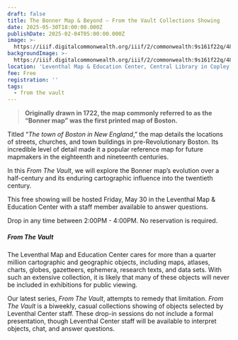```yaml
---
draft: false
title: The Bonner Map & Beyond — From the Vault Collections Showing
date: 2025-05-30T18:00:00.000Z
publishDate: 2025-02-04T05:00:00.000Z
image: >-
  https://iiif.digitalcommonwealth.org/iiif/2/commonwealth:9s161f22q/483,297,9557,6321/1200,/0/default.jpg
backgroundImage: >-
  https://iiif.digitalcommonwealth.org/iiif/2/commonwealth:9s161f22q/483,297,9557,6321/1200,/0/default.jpg
location: 'Leventhal Map & Education Center, Central Library in Copley Square'
fee: Free
registration: ''
tags:
  - from the vault
---
```


> **Originally drawn in 1722, the map commonly referred to as the “Bonner map” was the first printed map of Boston.**

Titled “*The town of Boston in New England*,” the map details the locations of streets, churches, and town buildings in pre-Revolutionary Boston. Its incredible level of detail made it a popular reference map for future mapmakers in the eighteenth and nineteenth centuries.

In this *From The Vault*, we will explore the Bonner map’s evolution over a half-century and its enduring cartographic influence into the twentieth century.

This free showing will be hosted Friday, May 30 in the Leventhal Map & Education Center with a staff member available to answer questions.

Drop in any time between 2:00PM - 4:00PM. No reservation is required.

##### ***From The Vault***

The Leventhal Map and Education Center cares for more than a quarter million cartographic and geographic objects, including maps, atlases, charts, globes, gazetteers, ephemera, research texts, and data sets. With such an extensive collection, it is likely that many of these objects will never be included in exhibitions for public viewing.

Our latest series, *From The Vault*, attempts to remedy that limitation. *From The Vault* is a biweekly, casual collections showing of objects selected by Leventhal Center staff. These drop-in sessions do not include a formal presentation, though Leventhal Center staff will be available to interpret objects, chat, and answer questions.
